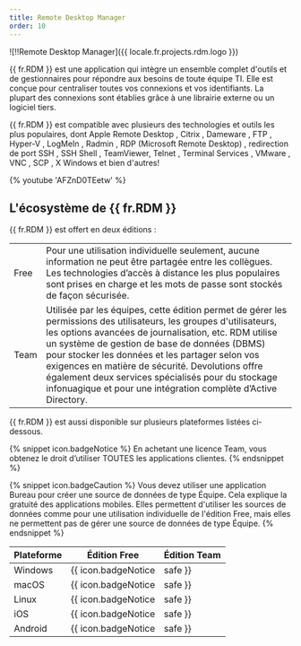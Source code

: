 ```yaml
---
title: Remote Desktop Manager
order: 10
---
```

![!!Remote Desktop Manager]({{ locale.fr.projects.rdm.logo }})

{{ fr.RDM }} est une application qui intègre un ensemble complet d'outils et de gestionnaires pour répondre aux besoins de toute équipe TI. Elle est conçue pour centraliser toutes vos connexions et vos identifiants. La plupart des connexions sont établies grâce à une librairie externe ou un logiciel tiers.  

{{ fr.RDM }} est compatible avec plusieurs des technologies et outils les plus populaires, dont Apple Remote Desktop , Citrix , Dameware , FTP , Hyper-V , LogMeIn , Radmin , RDP (Microsoft Remote Desktop) , redirection de port SSH , SSH Shell , TeamViewer, Telnet , Terminal Services , VMware , VNC , SCP , X Windows et bien d'autres! 

{% youtube 'AFZnD0TEetw' %}

## L'écosystème de {{ fr.RDM }} 

{{ fr.RDM }} est offert en deux éditions :  

|      |     |
| ---- | --- |
| Free | Pour une utilisation individuelle seulement, aucune information ne peut être partagée entre les collègues. Les technologies d’accès à distance les plus populaires sont prises en charge et les mots de passe sont stockés de façon sécurisée. |
| Team | Utilisée par les équipes, cette édition permet de gérer les permissions des utilisateurs, les groupes d'utilisateurs, les options avancées de journalisation, etc. RDM utilise un système de gestion de base de données (DBMS) pour stocker les données et les partager selon vos exigences en matière de sécurité. Devolutions offre également deux services spécialisés pour du stockage infonuagique et pour une intégration complète d’Active Directory. |

{{ fr.RDM }} est aussi disponible sur plusieurs plateformes listées ci-dessous.  

{% snippet icon.badgeNotice %} 
En achetant une licence Team, vous obtenez le droit d’utiliser TOUTES les applications clientes. 
{% endsnippet %}
 
{% snippet icon.badgeCaution %} 
Vous devez utiliser une application Bureau pour créer une source de données de type Équipe. Cela explique la gratuité des applications mobiles. Elles permettent d'utiliser les sources de données comme pour une utilisation individuelle de l'édition Free, mais elles ne permettent pas de gérer une source de données de type Équipe. 
{% endsnippet %}

| Plateforme | Édition Free                  | Édition Team                  |
| ---------- | ----------------------------- | ----------------------------- |
| Windows    | {{ icon.badgeNotice | safe }} | {{ icon.badgeNotice | safe }} |
| macOS      | {{ icon.badgeNotice | safe }} | {{ icon.badgeNotice | safe }} |
| Linux      | {{ icon.badgeNotice | safe }} | {{ icon.badgeNotice | safe }} |
| iOS        | {{ icon.badgeNotice | safe }} | {{ icon.badgeNotice | safe }} |
| Android    | {{ icon.badgeNotice | safe }} | {{ icon.badgeNotice | safe }} |
